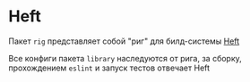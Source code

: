 # Heft

Пакет `rig` представляет собой "риг" для билд-системы [Heft](https://rushstack.io/pages/heft/overview/)

Все конфиги пакета `library` наследуются от рига, за сборку, прохождением `eslint` и запуск тестов отвечает Heft
